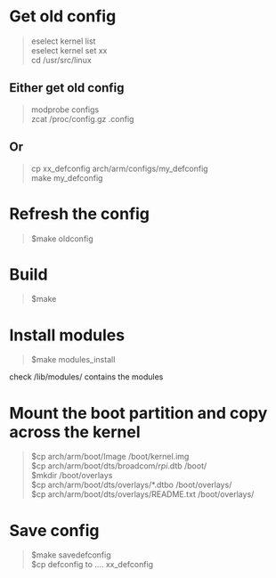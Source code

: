 # Get old config

> eselect kernel list  
> eselect kernel set xx  
> cd /usr/src/linux  

## Either get old config

> modprobe configs  
> zcat /proc/config.gz .config  

## Or

> cp xx_defconfig arch/arm/configs/my_defconfig  
> make my_defconfig

# Refresh the config

> $make oldconfig

# Build

> $make

# Install modules

> $make modules_install

check /lib/modules/ contains the modules

# Mount the boot partition and copy across the kernel

> $cp arch/arm/boot/Image /boot/kernel.img  
> $cp arch/arm/boot/dts/broadcom/*rpi*.dtb /boot/  
> $mkdir /boot/overlays  
> $cp arch/arm/boot/dts/overlays/*.dtbo /boot/overlays/  
> $cp arch/arm/boot/dts/overlays/README.txt /boot/overlays/  

# Save config

> $make savedefconfig  
> $cp defconfig to .... xx_defconfig  


